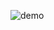 ![demo](https://user-images.githubusercontent.com/67286797/144442199-a95eeace-8529-4a7f-888f-9ca9e4ac71d5.png)
